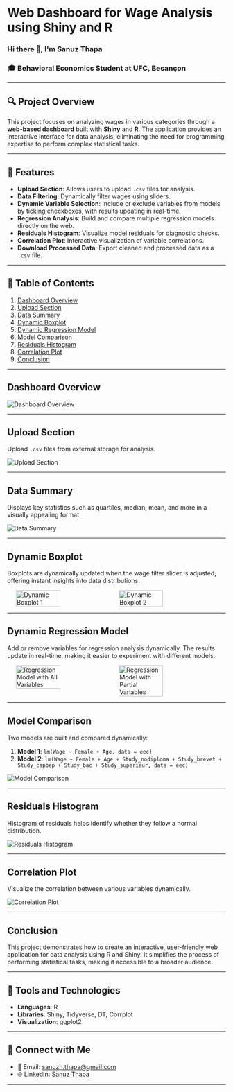 # Web Dashboard for Wage Analysis using Shiny and R  

### Hi there 👋, I'm **Sanuz Thapa**  
### 🎓 Behavioral Economics Student at UFC, Besançon  

---

## 🔍 Project Overview  

This project focuses on analyzing wages in various categories through a **web-based dashboard** built with **Shiny** and **R**. The application provides an interactive interface for data analysis, eliminating the need for programming expertise to perform complex statistical tasks.

---

## 🚀 Features  

- **Upload Section**: Allows users to upload `.csv` files for analysis.  
- **Data Filtering**: Dynamically filter wages using sliders.  
- **Dynamic Variable Selection**: Include or exclude variables from models by ticking checkboxes, with results updating in real-time.  
- **Regression Analysis**: Build and compare multiple regression models directly on the web.  
- **Residuals Histogram**: Visualize model residuals for diagnostic checks.  
- **Correlation Plot**: Interactive visualization of variable correlations.  
- **Download Processed Data**: Export cleaned and processed data as a `.csv` file.

---

## 📂 Table of Contents  

1. [Dashboard Overview](#dashboard-overview)  
2. [Upload Section](#upload-section)  
3. [Data Summary](#data-summary)  
4. [Dynamic Boxplot](#dynamic-boxplot)  
5. [Dynamic Regression Model](#dynamic-regression-model)  
6. [Model Comparison](#model-comparison)  
7. [Residuals Histogram](#residuals-histogram)  
8. [Correlation Plot](#correlation-plot)  
9. [Conclusion](#conclusion)  

---

## Dashboard Overview  

![Dashboard Overview](https://github.com/sanuzthapa/Web-Dashboard-using-Shiny-in-R/blob/main/images/Dashboard.png)

---

## Upload Section  

Upload `.csv` files from external storage for analysis.  

![Upload Section](https://github.com/sanuzthapa/Web-Dashboard-using-Shiny-in-R/blob/main/images/upload.png)

---

## Data Summary  

Displays key statistics such as quartiles, median, mean, and more in a visually appealing format.  

![Data Summary](https://github.com/sanuzthapa/Web-Dashboard-using-Shiny-in-R/blob/main/images/img3.png)

---

## Dynamic Boxplot  

Boxplots are dynamically updated when the wage filter slider is adjusted, offering instant insights into data distributions.  

<div style="display: flex; justify-content: center; gap: 10px;">

<img src="https://github.com/sanuzthapa/Web-Dashboard-using-Shiny-in-R/blob/main/images/i3boxplot.png" alt="Dynamic Boxplot 1" width="45%">
<img src="https://github.com/sanuzthapa/Web-Dashboard-using-Shiny-in-R/blob/main/images/i4boxplot.png" alt="Dynamic Boxplot 2" width="45%">

</div>

---

## Dynamic Regression Model  

Add or remove variables for regression analysis dynamically. The results update in real-time, making it easier to experiment with different models.  

<div style="display: flex; justify-content: center; gap: 10px;">

<img src="https://github.com/sanuzthapa/Web-Dashboard-using-Shiny-in-R/blob/main/images/i5regressionallcheck.png" alt="Regression Model with All Variables" width="45%">
<img src="https://github.com/sanuzthapa/Web-Dashboard-using-Shiny-in-R/blob/main/images/i5regressionHalfcheck.png" alt="Regression Model with Partial Variables" width="45%">

</div>

---

## Model Comparison  

Two models are built and compared dynamically:  

1. **Model 1**: `lm(Wage ~ Female + Age, data = eec)`  
2. **Model 2**: `lm(Wage ~ Female + Age + Study_nodiploma + Study_brevet + Study_capbep + Study_bac + Study_superieur, data = eec)`  

![Model Comparison](https://github.com/sanuzthapa/Web-Dashboard-using-Shiny-in-R/blob/main/images/i6modelComparison.png)

---

## Residuals Histogram  

Histogram of residuals helps identify whether they follow a normal distribution.  

![Residuals Histogram](https://github.com/sanuzthapa/Web-Dashboard-using-Shiny-in-R/blob/main/images/i6residual.png)

---

## Correlation Plot  

Visualize the correlation between various variables dynamically.  

![Correlation Plot](https://github.com/sanuzthapa/Web-Dashboard-using-Shiny-in-R/blob/main/images/i7Correlation.png)

---

## Conclusion  

This project demonstrates how to create an interactive, user-friendly web application for data analysis using R and Shiny. It simplifies the process of performing statistical tasks, making it accessible to a broader audience.  

---

## 🔧 Tools and Technologies  

- **Languages**: R  
- **Libraries**: Shiny, Tidyverse, DT, Corrplot  
- **Visualization**: ggplot2  

---

## 💬 Connect with Me  

- 📧 Email: [sanuzh.thapa@gmail.com](mailto:sanuzh.thapa@gmail.com)  
- 🌐 LinkedIn: [Sanuz Thapa](https://linkedin.com/in/sanuz-thapa)  

---  
